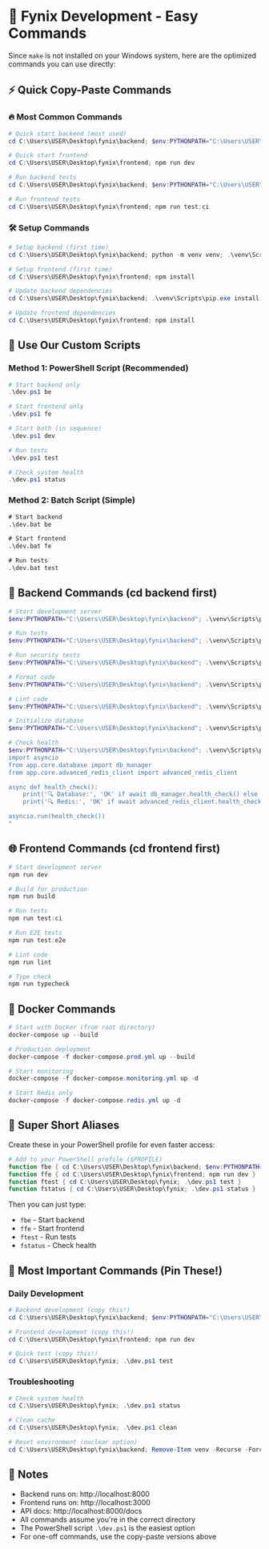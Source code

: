 # 🚀 Fynix Development - Easy Commands

Since `make` is not installed on your Windows system, here are the optimized commands you can use directly:

## ⚡ Quick Copy-Paste Commands

### 🔥 Most Common Commands

```powershell
# Quick start backend (most used)
cd C:\Users\USER\Desktop\fynix\backend; $env:PYTHONPATH="C:\Users\USER\Desktop\fynix\backend"; .\venv\Scripts\python.exe -m uvicorn app.main:app --reload --host 127.0.0.1 --port 8000

# Quick start frontend
cd C:\Users\USER\Desktop\fynix\frontend; npm run dev

# Run backend tests
cd C:\Users\USER\Desktop\fynix\backend; $env:PYTHONPATH="C:\Users\USER\Desktop\fynix\backend"; .\venv\Scripts\python.exe -m pytest tests/ -v

# Run frontend tests  
cd C:\Users\USER\Desktop\fynix\frontend; npm run test:ci
```

### 🛠️ Setup Commands

```powershell
# Setup backend (first time)
cd C:\Users\USER\Desktop\fynix\backend; python -m venv venv; .\venv\Scripts\pip.exe install -r requirements.txt

# Setup frontend (first time)
cd C:\Users\USER\Desktop\fynix\frontend; npm install

# Update backend dependencies
cd C:\Users\USER\Desktop\fynix\backend; .\venv\Scripts\pip.exe install -r requirements.txt

# Update frontend dependencies
cd C:\Users\USER\Desktop\fynix\frontend; npm install
```

## 🎯 Use Our Custom Scripts

### Method 1: PowerShell Script (Recommended)

```powershell
# Start backend only
.\dev.ps1 be

# Start frontend only  
.\dev.ps1 fe

# Start both (in sequence)
.\dev.ps1 dev

# Run tests
.\dev.ps1 test

# Check system health
.\dev.ps1 status
```

### Method 2: Batch Script (Simple)

```cmd
# Start backend
.\dev.bat be

# Start frontend
.\dev.bat fe

# Run tests
.\dev.bat test
```

## 🔧 Backend Commands (cd backend first)

```powershell
# Start development server
$env:PYTHONPATH="C:\Users\USER\Desktop\fynix\backend"; .\venv\Scripts\python.exe -m uvicorn app.main:app --reload --host 127.0.0.1 --port 8000

# Run tests
$env:PYTHONPATH="C:\Users\USER\Desktop\fynix\backend"; .\venv\Scripts\python.exe -m pytest tests/ -v

# Run security tests
$env:PYTHONPATH="C:\Users\USER\Desktop\fynix\backend"; .\venv\Scripts\python.exe test_security_features.py

# Format code
$env:PYTHONPATH="C:\Users\USER\Desktop\fynix\backend"; .\venv\Scripts\python.exe -m black .

# Lint code
$env:PYTHONPATH="C:\Users\USER\Desktop\fynix\backend"; .\venv\Scripts\python.exe -m ruff check .

# Initialize database
$env:PYTHONPATH="C:\Users\USER\Desktop\fynix\backend"; .\venv\Scripts\python.exe -c "from app.core.database import db_manager; import asyncio; asyncio.run(db_manager.initialize())"

# Check health
$env:PYTHONPATH="C:\Users\USER\Desktop\fynix\backend"; .\venv\Scripts\python.exe -c "
import asyncio
from app.core.database import db_manager
from app.core.advanced_redis_client import advanced_redis_client

async def health_check():
    print('🔍 Database:', 'OK' if await db_manager.health_check() else 'FAIL')
    print('🔍 Redis:', 'OK' if await advanced_redis_client.health_check() else 'FAIL')

asyncio.run(health_check())
"
```

## 🌐 Frontend Commands (cd frontend first)

```powershell
# Start development server
npm run dev

# Build for production
npm run build

# Run tests
npm run test:ci

# Run E2E tests
npm run test:e2e

# Lint code
npm run lint

# Type check
npm run typecheck
```

## 🐳 Docker Commands

```powershell
# Start with Docker (from root directory)
docker-compose up --build

# Production deployment
docker-compose -f docker-compose.prod.yml up --build

# Start monitoring
docker-compose -f docker-compose.monitoring.yml up -d

# Start Redis only
docker-compose -f docker-compose.redis.yml up -d
```

## 🎯 Super Short Aliases

Create these in your PowerShell profile for even faster access:

```powershell
# Add to your PowerShell profile ($PROFILE)
function fbe { cd C:\Users\USER\Desktop\fynix\backend; $env:PYTHONPATH="C:\Users\USER\Desktop\fynix\backend"; .\venv\Scripts\python.exe -m uvicorn app.main:app --reload --host 127.0.0.1 --port 8000 }
function ffe { cd C:\Users\USER\Desktop\fynix\frontend; npm run dev }
function ftest { cd C:\Users\USER\Desktop\fynix; .\dev.ps1 test }
function fstatus { cd C:\Users\USER\Desktop\fynix; .\dev.ps1 status }
```

Then you can just type:
- `fbe` - Start backend
- `ffe` - Start frontend  
- `ftest` - Run tests
- `fstatus` - Check health

## 🚨 Most Important Commands (Pin These!)

### Daily Development
```powershell
# Backend development (copy this!)
cd C:\Users\USER\Desktop\fynix\backend; $env:PYTHONPATH="C:\Users\USER\Desktop\fynix\backend"; .\venv\Scripts\python.exe -m uvicorn app.main:app --reload --host 127.0.0.1 --port 8000

# Frontend development (copy this!)
cd C:\Users\USER\Desktop\fynix\frontend; npm run dev

# Quick test (copy this!)
cd C:\Users\USER\Desktop\fynix; .\dev.ps1 test
```

### Troubleshooting
```powershell
# Check system health
cd C:\Users\USER\Desktop\fynix; .\dev.ps1 status

# Clean cache
cd C:\Users\USER\Desktop\fynix; .\dev.ps1 clean

# Reset environment (nuclear option)
cd C:\Users\USER\Desktop\fynix\backend; Remove-Item venv -Recurse -Force; python -m venv venv; .\venv\Scripts\pip.exe install -r requirements.txt
```

## 📝 Notes

- Backend runs on: http://localhost:8000
- Frontend runs on: http://localhost:3000  
- API docs: http://localhost:8000/docs
- All commands assume you're in the correct directory
- The PowerShell script `.\dev.ps1` is the easiest option
- For one-off commands, use the copy-paste versions above